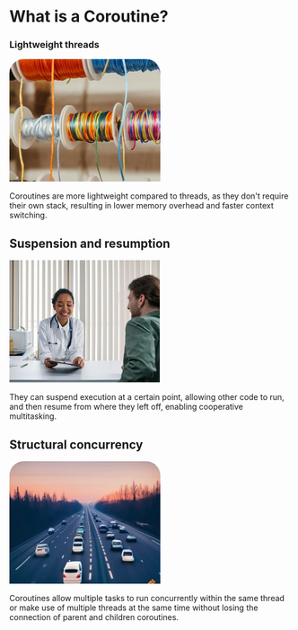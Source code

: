# What is a Coroutine?

### Lightweight threads
![img.png](images/threads.png)

Coroutines are more lightweight compared to threads, as they don't require their own stack, resulting in lower memory overhead and faster context switching.



## Suspension and resumption
![img.png](images/doctor.png)

They can suspend execution at a certain point, allowing other code to run, and then resume from where they left off, enabling cooperative multitasking.


## Structural concurrency


![img.png](images/highway.png)

Coroutines allow multiple tasks to run concurrently within the same thread or make use of multiple threads at the same time without losing the connection of parent and children coroutines. 
